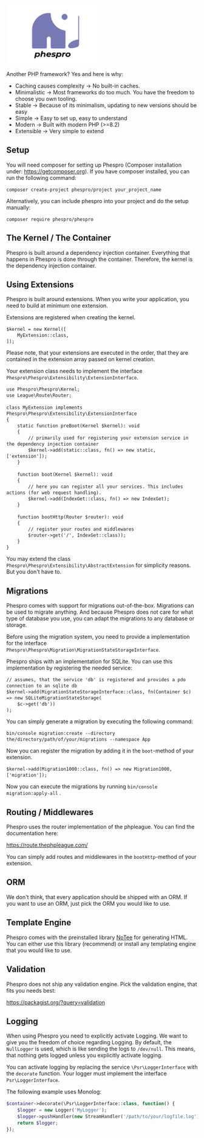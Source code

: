 <img src="./logo.svg" alt="logo" width="250" />
 
Another PHP framework? Yes and here is why:

- Caching causes complexity -> No built-in caches.
- Minimalistic -> Most frameworks do too much. You have the freedom to choose you own tooling.
- Stable -> Because of its minimalism, updating to new versions should be easy
- Simple -> Easy to set up, easy to understand
- Modern -> Built with modern PHP (>=8.2)
- Extensible -> Very simple to extend

## Setup

You will need composer for setting up Phespro (Composer installation under: https://getcomposer.org).
If you have composer installed, you can run the following command:

```
composer create-project phespro/project your_project_name
```

Alternatively, you can include phespro into your project and do the setup manually:

```
composer require phespro/phespro
```

## The Kernel / The Container

Phespro is built around a dependency injection container. Everything that happens in Phespro is done through the
container. Therefore, the kernel is the dependency injection container.

## Using Extensions

Phespro is built around extensions. When you write your application, you need to build at minimum one extension.

Extensions are registered when creating the kernel.

```
$kernel = new Kernel([
    MyExtension::class,
]);
```

Please note, that your extensions are executed in the order, that they are contained in the extension array passed on kernel creation.

Your extension class needs to implement the interface `Phespro\Phespro\Extensibility\ExtensionInterface`.

```
use Phespro\Phespro\Kernel;
use League\Route\Router;

class MyExtension implements Phespro\Phespro\Extensibility\ExtensionInterface
{
    static function preBoot(Kernel $kernel): void
    {
        // primarily used for registering your extension service in the dependency injection container
        $kernel->add(static::class, fn() => new static, ['extension']);
    }

    function boot(Kernel $kernel): void
    {
        // here you can register all your services. This includes actions (for web request handling).
        $kernel->add(IndexGet::class, fn() => new IndexGet);
    }

    function bootHttp(Router $router): void
    {
        // register your routes and middlewares
        $router->get('/', IndexGet::class));
    }
}
```

You may extend the class `Phespro\Phespro\Extensibility\AbstractExtension` for simplicity reasons. But you don't have to.

## Migrations

Phespro comes with support for migrations out-of-the-box. Migrations can be used to migrate anything.
And because Phespro does not care for what type of database you use, you can adapt the migrations to
any database or storage.

Before using the migration system, you need to provide a implementation for the interface `Phespro\Phespro\Migration\MigrationStateStorageInterface`.

Phespro ships with an implementation for SQLite. You can use this implementation by registering the needed service:

```
// assumes, that the service 'db' is registered and provides a pdo connection to an sqlite db
$kernel->add(MigrationStateStorageInterface::class, fn(Container $c) => new SQLiteMigrationStateStorage(
    $c->get('db'))
);
```

You can simply generate a migration by executing the following command:

```
bin/console migration:create --directory the/directory/path/of/your/migrations --namespace App
```

Now you can register the migration by adding it in the `boot`-method of your extension.

```
$kernel->add(Migration1000::class, fn() => new Migration1000, ['migration']);
```

Now you can execute the migrations by running `bin/console migration:apply-all` .

## Routing / Middlewares

Phespro uses the router implementation of the phpleague. You can find the documentation here:

https://route.thephpleague.com/

You can simply add routes and middlewares in the `bootHttp`-method of your extension.

## ORM

We don't think, that every application should be shipped with an ORM. If you want to use an ORM, just pick the ORM you
would like to use.

## Template Engine

Phespro comes with the preinstalled library <a href="https://packagist.org/packages/mschop/notee">NoTee</a> for
generating HTML. You can either use this library (recommend) or install any templating engine that you would like to use.

## Validation

Phespro does not ship any validation engine. Pick the validation engine, that fits you needs best:

https://packagist.org/?query=validation

## Logging

When using Phespro you need to explicitly activate Logging. We want to give you the freedom of choice regarding Logging.
By default, the `NullLogger` is used, which is like sending the logs to `/dev/null`. This means, that nothing gets logged
unless you explicitly activate logging.

You can activate logging by replacing the service `\Psr\LoggerInterface` with the `decorate` function. Your logger must
implement the interface `Psr\LoggerInterface`.

The following example uses Monolog:

```php
$container->decorate(\Psr\LoggerInterface::class, function() {
    $logger = new Logger('MyLogger');
    $logger->pushHandler(new StreamHandler('/path/to/your/logfile.log'));
    return $logger;
});
```